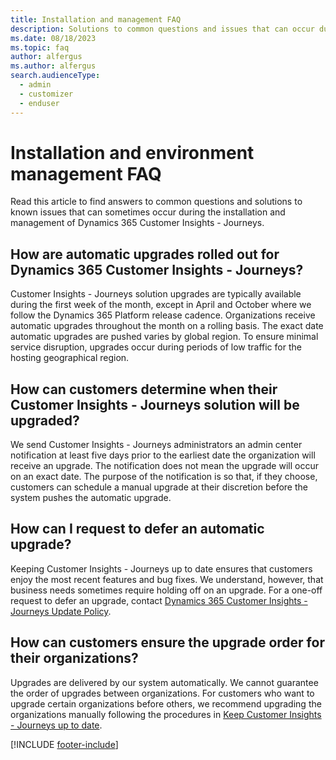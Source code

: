 ```yaml
---
title: Installation and management FAQ
description: Solutions to common questions and issues that can occur during the installation and management of Dynamics 365 Customer Insights - Journeys.
ms.date: 08/18/2023
ms.topic: faq
author: alfergus
ms.author: alfergus
search.audienceType: 
  - admin
  - customizer
  - enduser
---
```


# Installation and environment management FAQ

Read this article to find answers to common questions and solutions to known issues that can sometimes occur during the installation and management of Dynamics 365 Customer Insights - Journeys.

## How are automatic upgrades rolled out for Dynamics 365 Customer Insights - Journeys?

Customer Insights - Journeys solution upgrades are typically available during the first week of the month, except in April and October where we follow the Dynamics 365 Platform release cadence. Organizations receive automatic upgrades throughout the month on a rolling basis. The exact date automatic upgrades are pushed varies by global region. To ensure minimal service disruption, upgrades occur during periods of low traffic for the hosting geographical region.

## How can customers determine when their Customer Insights - Journeys solution will be upgraded?

We send Customer Insights - Journeys administrators an admin center notification at least five days prior to the earliest date the organization will receive an upgrade. The notification does not mean the upgrade will occur on an exact date. The purpose of the notification is so that, if they choose, customers can schedule a manual upgrade at their discretion before the system pushes the automatic upgrade.

## How can I request to defer an automatic upgrade?

Keeping Customer Insights - Journeys up to date ensures that customers enjoy the most recent features and bug fixes. We understand, however, that business needs sometimes require holding off on an upgrade. For a one-off request to defer an upgrade, contact [Dynamics 365 Customer Insights - Journeys Update Policy](mailto:D365MKTUpdatePolicy@microsoft.com).

## How can customers ensure the upgrade order for their organizations?

Upgrades are delivered by our system automatically. We cannot guarantee the order of upgrades between organizations. For customers who want to upgrade certain organizations before others, we recommend upgrading the organizations manually following the procedures in [Keep Customer Insights - Journeys up to date](apply-updates.md).
          
[!INCLUDE [footer-include](./includes/footer-banner.md)]
